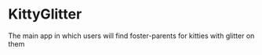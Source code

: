 # KittyGlitter
The main app in which users will find foster-parents for kitties with glitter on them
